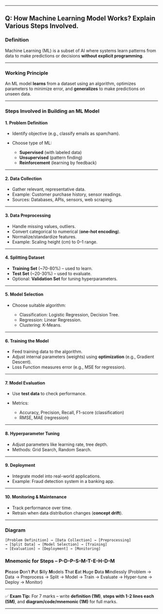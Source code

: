 
---

## **Q: How Machine Learning Model Works? Explain Various Steps Involved.**

### **Definition**

Machine Learning (ML) is a subset of AI where systems learn patterns from data to make predictions or decisions **without explicit programming**.

---

### **Working Principle**

An ML model **learns** from a dataset using an algorithm, optimizes parameters to minimize error, and **generalizes** to make predictions on unseen data.

---

### **Steps Involved in Building an ML Model**

#### **1. Problem Definition**

* Identify objective (e.g., classify emails as spam/ham).
* Choose type of ML:

  * **Supervised** (with labeled data)
  * **Unsupervised** (pattern finding)
  * **Reinforcement** (learning by feedback)

---

#### **2. Data Collection**

* Gather relevant, representative data.
* Example: Customer purchase history, sensor readings.
* Sources: Databases, APIs, sensors, web scraping.

---

#### **3. Data Preprocessing**

* Handle missing values, outliers.
* Convert categorical to numerical (**one-hot encoding**).
* Normalize/standardize features.
* Example: Scaling height (cm) to 0–1 range.

---

#### **4. Splitting Dataset**

* **Training Set** (\~70-80%) – used to learn.
* **Test Set** (\~20-30%) – used to evaluate.
* Optional: **Validation Set** for tuning hyperparameters.

---

#### **5. Model Selection**

* Choose suitable algorithm:

  * Classification: Logistic Regression, Decision Tree.
  * Regression: Linear Regression.
  * Clustering: K-Means.

---

#### **6. Training the Model**

* Feed training data to the algorithm.
* Adjust internal parameters (weights) using **optimization** (e.g., Gradient Descent).
* Loss Function measures error (e.g., MSE for regression).

---

#### **7. Model Evaluation**

* Use **test data** to check performance.
* Metrics:

  * Accuracy, Precision, Recall, F1-score (classification)
  * RMSE, MAE (regression)

---

#### **8. Hyperparameter Tuning**

* Adjust parameters like learning rate, tree depth.
* Methods: Grid Search, Random Search.

---

#### **9. Deployment**

* Integrate model into real-world applications.
* Example: Fraud detection system in a banking app.

---

#### **10. Monitoring & Maintenance**

* Track performance over time.
* Retrain when data distribution changes (**concept drift**).

---

### **Diagram**

```
[Problem Definition] → [Data Collection] → [Preprocessing]
→ [Split Data] → [Model Selection] → [Training]
→ [Evaluation] → [Deployment] → [Monitoring]
```



### **Mnemonic for Steps** – **P-D-P-S-M-T-E-H-D-M**

**P**lease **D**on’t **P**ut **S**illy **M**odels **T**hat **E**at **H**uge **D**ata **M**indlessly
(Problem → Data → Preprocess → Split → Model → Train → Evaluate → Hyper-tune → Deploy → Monitor)

---

✅ **Exam Tip:** For 7 marks – write **definition (1M)**, **steps with 1-2 lines each (5M)**, and **diagram/code/mnemonic (1M)** for full marks.

---

